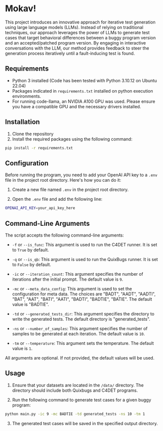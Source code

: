 # Mokav!

This project introduces an innovative approach for iterative test generation using large language models (LLMs). Instead of relying on traditional techniques, our approach leverages the power of LLMs to generate test cases that target behavioral differences between a buggy program version and an accepted/patched program version. By engaging in interactive conversations with the LLM, our method provides feedback to steer the generation process iteratively until a fault-inducing test is found.

## Requirements

- Python 3 installed (Code has been tested with Python 3.10.12 on Ubuntu 22.04)
- Packages indicated in `requirements.txt` installed on python execution environments.
- For running code-llama, an NVIDIA A100 GPU was used. Please ensure you have a compatible GPU and the necessary drivers installed.


## Installation

1. Clone the repository
2. Install the required packages using the following command:
```bash
pip install -r requirements.txt
```

## Configuration

Before running the program, you need to add your OpenAI API key to a `.env` file in the project root directory. Here's how you can do it:

1. Create a new file named `.env` in the project root directory.

2. Open the `.env` file and add the following line:

```bash
OPENAI_API_KEY=your_api_key_here
```

## Command-Line Arguments

The script accepts the following command-line arguments:

- `-f` or `--is_func`: This argument is used to run the C4DET runner. It is set to `True` by default.

- `-q` or `--is_qb`: This argument is used to run the QuixBugs runner. It is set to `False` by default.

- `-ic` or `--iteration_count`: This argument specifies the number of iterations after the initial prompt. The default value is `9`.

- `-mc` or `--meta_data_config`: This argument is used to set the configuration for meta data. The choices are "BADT", "AADT", "AADTI", "BAT", "AAT", "BATI", "AATI", "BADTI", "BADTIE", "BATIE". The default value is "BADTIE".

- `-td` or `--generated_tests_dir`: This argument specifies the directory to write the generated tests. The default directory is "generated_tests".

- `-ns` or `--number_of_samples`: This argument specifies the number of samples to be generated at each iteration. The default value is `10`.

- `-tm` or `--temperature`: This argument sets the temperature. The default value is `1`.

All arguments are optional. If not provided, the default values will be used.


## Usage

1. Ensure that your datasets are located in the `/data/` directory. The directory should include both Quixbugs and C4DET programs.

2. Run the following command to generate test cases for a given buggy program:
```bash
python main.py -ic 9 -mc BADTIE -td generated_tests -ns 10 -tm 1
```

3. The generated test cases will be saved in the specified output directory.
